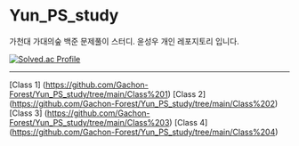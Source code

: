 # Yun_PS_study
가천대 가대의숲 백준 문제풀이 스터디. 윤성우 개인 레포지토리 입니다.

[![Solved.ac Profile](http://mazassumnida.wtf/api/v2/generate_badge?boj=[아이디])](https://solved.ac/[qstion05]/)
* * *
[Class 1] (https://github.com/Gachon-Forest/Yun_PS_study/tree/main/Class%201)
[Class 2] (https://github.com/Gachon-Forest/Yun_PS_study/tree/main/Class%202)
[Class 3] (https://github.com/Gachon-Forest/Yun_PS_study/tree/main/Class%203)
[Class 4] (https://github.com/Gachon-Forest/Yun_PS_study/tree/main/Class%204)